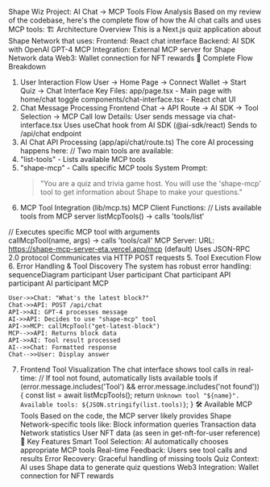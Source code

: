 Shape Wiz Project: AI Chat → MCP Tools Flow Analysis
Based on my review of the codebase, here's the complete flow of how the AI chat calls and uses MCP tools:
🏗️ Architecture Overview
This is a Next.js quiz application about Shape Network that uses:
Frontend: React chat interface
Backend: AI SDK with OpenAI GPT-4
MCP Integration: External MCP server for Shape Network data
Web3: Wallet connection for NFT rewards
🔄 Complete Flow Breakdown

1. User Interaction Flow
   User → Home Page → Connect Wallet → Start Quiz → Chat Interface
   Key Files:
   app/page.tsx - Main page with home/chat toggle
   components/chat-interface.tsx - React chat UI
2. Chat Message Processing
   Frontend Chat → API Route → AI SDK → Tool Selection → MCP Call
   low Details:
   User sends message via chat-interface.tsx
   Uses useChat hook from AI SDK (@ai-sdk/react)
   Sends to /api/chat endpoint
3. AI Chat API Processing (app/api/chat/route.ts)
   The core AI processing happens here:
   // Two main tools are available:
4. "list-tools" - Lists available MCP tools
5. "shape-mcp" - Calls specific MCP tools
   System Prompt:
   > "You are a quiz and trivia game host. You will use the 'shape-mcp' tool to get information about Shape to make your questions."
6. MCP Tool Integration (lib/mcp.ts)
   MCP Client Functions:
   // Lists available tools from MCP server
   listMcpTools() → calls 'tools/list'

// Executes specific MCP tool with arguments  
callMcpTool(name, args) → calls 'tools/call'
MCP Server:
URL: https://shape-mcp-server-eta.vercel.app/mcp (default)
Uses JSON-RPC 2.0 protocol
Communicates via HTTP POST requests 5. Tool Execution Flow
<see diagram> 6. Error Handling & Tool Discovery
The system has robust error handling:
sequenceDiagram
participant User
participant Chat
participant API
participant AI
participant MCP

    User->>Chat: "What's the latest block?"
    Chat->>API: POST /api/chat
    API->>AI: GPT-4 processes message
    AI->>API: Decides to use "shape-mcp" tool
    API->>MCP: callMcpTool("get-latest-block")
    MCP-->>API: Returns block data
    API->>AI: Tool result processed
    AI-->>Chat: Formatted response
    Chat-->>User: Display answer

7. Frontend Tool Visualization
   The chat interface shows tool calls in real-time:
   // If tool not found, automatically lists available tools
   if (error.message.includes('Tool') && error.message.includes('not found')) {
   const list = await listMcpTools();
   return `Unknown tool "${name}". Available tools: ${JSON.stringify(list.tools)}`;
   }
   🛠️ Available MCP Tools
   Based on the code, the MCP server likely provides Shape Network-specific tools like:
   Block information queries
   Transaction data
   Network statistics
   User NFT data (as seen in get-nft-for-user reference)
   🎯 Key Features
   Smart Tool Selection: AI automatically chooses appropriate MCP tools
   Real-time Feedback: Users see tool calls and results
   Error Recovery: Graceful handling of missing tools
   Quiz Context: AI uses Shape data to generate quiz questions
   Web3 Integration: Wallet connection for NFT rewards
